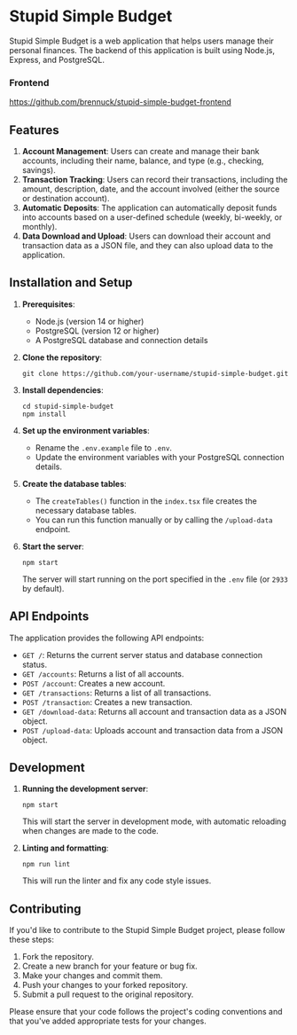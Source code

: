 # Stupid Simple Budget

Stupid Simple Budget is a web application that helps users manage their personal finances. The backend of this application is built using Node.js, Express, and PostgreSQL.

### Frontend
https://github.com/brennuck/stupid-simple-budget-frontend

## Features

1. **Account Management**: Users can create and manage their bank accounts, including their name, balance, and type (e.g., checking, savings).
2. **Transaction Tracking**: Users can record their transactions, including the amount, description, date, and the account involved (either the source or destination account).
3. **Automatic Deposits**: The application can automatically deposit funds into accounts based on a user-defined schedule (weekly, bi-weekly, or monthly).
4. **Data Download and Upload**: Users can download their account and transaction data as a JSON file, and they can also upload data to the application.

## Installation and Setup

1. **Prerequisites**:

    - Node.js (version 14 or higher)
    - PostgreSQL (version 12 or higher)
    - A PostgreSQL database and connection details

2. **Clone the repository**:

    ```
    git clone https://github.com/your-username/stupid-simple-budget.git
    ```

3. **Install dependencies**:

    ```
    cd stupid-simple-budget
    npm install
    ```

4. **Set up the environment variables**:

    - Rename the `.env.example` file to `.env`.
    - Update the environment variables with your PostgreSQL connection details.

5. **Create the database tables**:

    - The `createTables()` function in the `index.tsx` file creates the necessary database tables.
    - You can run this function manually or by calling the `/upload-data` endpoint.

6. **Start the server**:
    ```
    npm start
    ```
    The server will start running on the port specified in the `.env` file (or `2933` by default).

## API Endpoints

The application provides the following API endpoints:

-   `GET /`: Returns the current server status and database connection status.
-   `GET /accounts`: Returns a list of all accounts.
-   `POST /account`: Creates a new account.
-   `GET /transactions`: Returns a list of all transactions.
-   `POST /transaction`: Creates a new transaction.
-   `GET /download-data`: Returns all account and transaction data as a JSON object.
-   `POST /upload-data`: Uploads account and transaction data from a JSON object.

## Development

1. **Running the development server**:

    ```
    npm start
    ```

    This will start the server in development mode, with automatic reloading when changes are made to the code.

2. **Linting and formatting**:
    ```
    npm run lint
    ```
    This will run the linter and fix any code style issues.

## Contributing

If you'd like to contribute to the Stupid Simple Budget project, please follow these steps:

1. Fork the repository.
2. Create a new branch for your feature or bug fix.
3. Make your changes and commit them.
4. Push your changes to your forked repository.
5. Submit a pull request to the original repository.

Please ensure that your code follows the project's coding conventions and that you've added appropriate tests for your changes.
